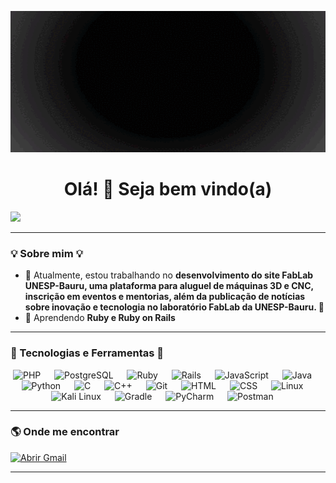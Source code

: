 <p align="center">
  <img src="img/PerfilGitHub.gif" alt="Profile Gif" width="1584px" height="226"/>
</p>

<h1 align="center">Olá! 👋 Seja bem vindo(a)</h1>

<p>
  <img src="https://komarev.com/ghpvc/?username=SilasReuel&label=Visualizações%20de%20perfil&color=red">
<p/>
  
---

### 💡 Sobre mim 💡
- 🔭 Atualmente, estou trabalhando no **desenvolvimento do site FabLab UNESP-Bauru, uma plataforma para aluguel de máquinas 3D e CNC, inscrição em eventos e mentorias, além da publicação de notícias sobre inovação e tecnologia no laboratório FabLab da UNESP-Bauru. 🚀**
- 🌱 Aprendendo **Ruby e Ruby on Rails**

---

### 🚀 Tecnologias e Ferramentas 🚀

<div align="center">
  <img src="https://skillicons.dev/icons?i=php" alt="PHP" width="50" />
  <img width="14" />
  <img src="https://skillicons.dev/icons?i=postgresql" alt="PostgreSQL" width="50" />
  <img width="14" />
  <img src="https://skillicons.dev/icons?i=ruby" alt="Ruby" width="50" />
  <img width="14" />
  <img src="https://skillicons.dev/icons?i=rails" alt="Rails" width="50" />
  <img width="14" />
  <img src="https://skillicons.dev/icons?i=js" alt="JavaScript" width="50" />
  <img width="14" />
  <img src="https://skillicons.dev/icons?i=java" alt="Java" width="50" />
  <img width="14" />
  <img src="https://skillicons.dev/icons?i=python" alt="Python" width="50" />
  <img width="14" />
  <img src="https://skillicons.dev/icons?i=c" alt="C" width="50" />
  <img width="14" />
  <img src="https://skillicons.dev/icons?i=cpp" alt="C++" width="50" />
  <img width="14" />
  <img src="https://skillicons.dev/icons?i=git" alt="Git" width="50" />
  <img width="14" />
  <img src="https://skillicons.dev/icons?i=html" alt="HTML" width="50" />
  <img width="14" />
  <img src="https://skillicons.dev/icons?i=css" alt="CSS" width="50" />
  <img width="14" />
  <img src="https://skillicons.dev/icons?i=linux" alt="Linux" width="50" />
  <img width="14" />
  <img src="https://skillicons.dev/icons?i=kali" alt="Kali Linux" width="50" />
  <img width="14" />
  <img src="https://skillicons.dev/icons?i=gradle" alt="Gradle" width="50" />
  <img width="14" />
  <img src="https://skillicons.dev/icons?i=pycharm" alt="PyCharm" width="50" />
  <img width="14" />
  <img src="https://skillicons.dev/icons?i=postman" alt="Postman" width="50" />
  <img width="14" />
</div>

---

### 🌎 Onde me encontrar  

<a href="https://mail.google.com/mail/?view=cm&fs=1&to=silas.reuel@unesp.br&su=Assunto%20da%20Mensagem&body=Olá,%20escreva%20sua%20mensagem%20aqui!" target="_blank">
  <img src="https://img.shields.io/badge/Gmail-red?style=for-the-badge&logo=gmail&logoColor=white" alt="Abrir Gmail">
</a>

---
